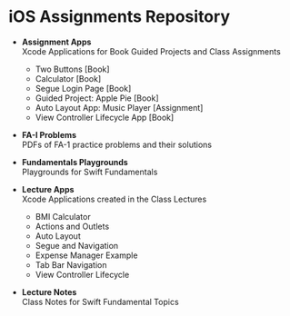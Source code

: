 # iOS Assignments Repository

- **Assignment Apps**  
    Xcode Applications for Book Guided Projects and Class Assignments

    - Two Buttons [Book]
    - Calculator [Book]
    - Segue Login Page [Book]
    - Guided Project: Apple Pie [Book]
    - Auto Layout App: Music Player [Assignment]
    - View Controller Lifecycle App [Book]

- **FA-I Problems**  
    PDFs of FA-1 practice problems and their solutions

- **Fundamentals Playgrounds**  
    Playgrounds for Swift Fundamentals

- **Lecture Apps**  
    Xcode Applications created in the Class Lectures

    - BMI Calculator
    - Actions and Outlets
    - Auto Layout
    - Segue and Navigation
    - Expense Manager Example
    - Tab Bar Navigation
    - View Controller Lifecycle

- **Lecture Notes**  
    Class Notes for Swift Fundamental Topics
